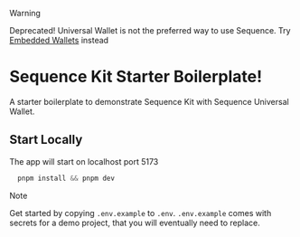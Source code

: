 > [!WARNING]  
> Deprecated!
> Universal Wallet is not the preferred way to use Sequence. Try [Embedded Wallets](https://github.com/0xsequence-demos/kit-embedded-wallet-react-boilerplate) instead


# Sequence Kit Starter Boilerplate!

A starter boilerplate to demonstrate Sequence Kit with Sequence Universal Wallet.

## Start Locally

The app will start on localhost port 5173

```js
  pnpm install && pnpm dev
```

> [!NOTE]  
> Get started by copying `.env.example` to `.env`.
> `.env.example` comes with secrets for a demo project, that you will eventually need to replace.
